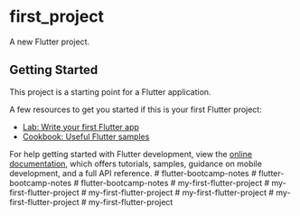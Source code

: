 # first_project

A new Flutter project.

## Getting Started

This project is a starting point for a Flutter application.

A few resources to get you started if this is your first Flutter project:

- [Lab: Write your first Flutter app](https://docs.flutter.dev/get-started/codelab)
- [Cookbook: Useful Flutter samples](https://docs.flutter.dev/cookbook)

For help getting started with Flutter development, view the
[online documentation](https://docs.flutter.dev/), which offers tutorials,
samples, guidance on mobile development, and a full API reference.
#   f l u t t e r - b o o t c a m p - n o t e s  
 #   f l u t t e r - b o o t c a m p - n o t e s  
 #   f l u t t e r - b o o t c a m p - n o t e s  
 #   m y - f i r s t - f l u t t e r - p r o j e c t  
 #   m y - f i r s t - f l u t t e r - p r o j e c t  
 #   m y - f i r s t - f l u t t e r - p r o j e c t  
 #   m y - f i r s t - f l u t t e r - p r o j e c t  
 #   m y - f i r s t - f l u t t e r - p r o j e c t  
 #   m y - f i r s t - f l u t t e r - p r o j e c t  
 